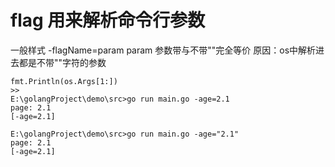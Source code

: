 # flag 用来解析命令行参数
一般样式 -flagName=param
param 参数带与不带""完全等价
原因：os中解析进去都是不带""字符的参数
```
fmt.Println(os.Args[1:])
>>
E:\golangProject\demo\src>go run main.go -age=2.1
page: 2.1
[-age=2.1]

E:\golangProject\demo\src>go run main.go -age="2.1"
page: 2.1
[-age=2.1]

```